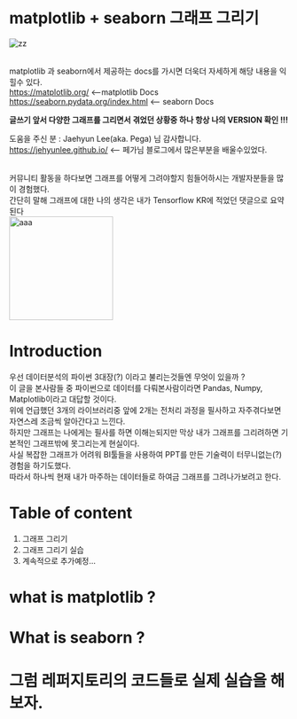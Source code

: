 #  matplotlib + seaborn 그래프 그리기

![zz](https://matplotlib.org/3.3.3/_static/logo2_compressed.svg) </br></br>

matplotlib 과 seaborn에서 제공하는 docs를 가시면 더욱더 자세하게 해당 내용을 익힐수 있다. </br>
<https://matplotlib.org/> <--matplotlib Docs<br>
<https://seaborn.pydata.org/index.html> <-- seaborn Docs

__글쓰기 앞서 다양한 그래프를 그리면서 겪었던 상황중 하나 항상 나의 VERSION 확인 !!!__

도움을 주신 분 : Jaehyun Lee(aka. Pega) 님 감사합니다. <br>
<https://jehyunlee.github.io/> <-- 페가님 블로그에서 많은부분을 배울수있었다. <br><br>

커뮤니티 활동을 하다보면 그래프를 어떻게 그려야할지 힘들어하시는 개발자분들을 많이 경험했다.<br>
간단히 말해 그래프에 대한 나의 생각은 내가 Tensorflow KR에 적었던 댓글으로 요약된다<br>
<img width="187" alt="aaa" src="https://user-images.githubusercontent.com/41941627/100684505-d0367f00-33bd-11eb-852d-66563331ae40.png">


# Introduction
우선 데이터분석의 파이썬 3대장(?) 이라고 불리는것들엔 무엇이 있을까 ?<br>
이 글을 본사람들 중 파이썬으로 데이터를 다뤄본사람이라면 Pandas, Numpy, Matplotlib이라고 대답할 것이다.<br>
위에 언급했던 3개의 라이브러리중 앞에 2개는 전처리 과정을 필사하고 자주겪다보면 자연스레 조금씩 알아간다고 느낀다.<br>
하지만 그래프는 나에게는 필사를 하면 이해는되지만 막상 내가 그래프를 그리려하면 기본적인 그래프밖에 못그리는게 현실이다.<br>
사실 복잡한 그래프가 어려워 BI툴들을 사용하여 PPT를 만든 기술력이 터무니없는(?) 경험을 하기도했다.<br>
따라서 하나씩 현재 내가 마주하는 데이터들로 하여금 그래프를 그려나가보려고 한다.<br>


# Table of content
 
1. 그래프 그리기
2. 그래프 그리기 실습
3. 계속적으로 추가예정...


# what is matplotlib ?

# What is seaborn ?

# 그럼 레퍼지토리의 코드들로 실제 실습을 해보자.

